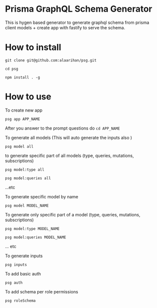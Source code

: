 # Prisma GraphQL Schema Generator

This is hygen based generator to generate graphql schema from prisma client models + create app with fastify to serve the schema.

# How to install
`git clone git@github.com:alaarihan/psg.git`

`cd psg`

`npm install . -g`


# How to use
To create new app

`psg app APP_NAME`

After you answer to the prompt questions do `cd APP_NAME`


To generate all models (This will auto generate the inputs also )

`psg model all`


to generate specific part of all models (type, queries, mutations, subscriptions)

`psg model:type all`

`psg model:queries all`

...etc


To generate specific model by name

`psg model MODEL_NAME`


To generate only specific part of a model (type, queries, mutations, subscriptions)

`psg model:type MODEL_NAME`

`psg model:queries MODEL_NAME`

... etc


To generate inputs

`psg inputs`


To add basic auth

`psg auth`


To add schema per role permissions

`psg roleSchema`